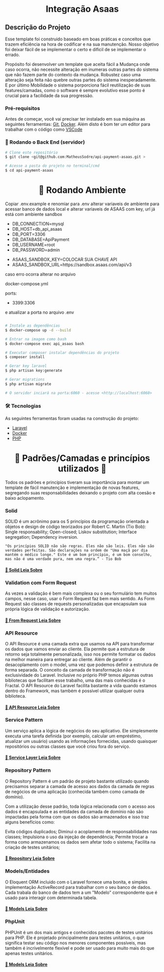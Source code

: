 <h1 align="center">Integração Asaas</h1>

## Descrição do Projeto
<p dir="auto">Esse template foi construido baseado em boas práticas e conceitos que trazem eficiência na hora de codificar e na sua manutenção. Nosso objetivo foi deixar fácil de se implementar o certo e dificil de se implementar o errado.

 Propósito foi desenvolver um template que aceita fácil a Mudança onde caso ocorra, não necessite alteração em inumeras outras partes do sistema que não fazem parte do contexto da mudança. Robustez caso uma alteração seja feita não quebre outras partes do sistema inesperadamente. E por último Mobilidade o sistema porporciona fácil reutilização de suas features/camadas, como o software é sempre evolutivo esse ponto é crucial para a facilidade da sua progressão.
</p>

### Pré-requisitos

Antes de começar, você vai precisar ter instalado em sua máquina as seguintes ferramentas:
[Git](https://git-scm.com), [Docker](https://www.docker.com/). 
Além disto é bom ter um editor para trabalhar com o código como [VSCode](https://code.visualstudio.com/)

### 🎲 Rodando o Back End (servidor)

```bash
# Clone este repositório
$ git clone <git@github.com:MatheusSodre/api-payment-asaas.git >

# Acesse a pasta do projeto no terminal/cmd
$ cd api-payment-asaas

```

<h1 align="center">
    🚀  Rodando Ambiente
</h1>
<p align="left">
    Copiar .env.example e renomiar para .env 
    alterar variaveis de ambiente para acessar banco de dados local 
    e alterar variaveis de ASAAS com key, url já está com ambiente sandbox
<ul>
    <li>DB_CONNECTION=mysql</li>
    <li>DB_HOST=db_api_asaas</li>
    <li>DB_PORT=3306</li>
    <li>DB_DATABASE=ApiPayment</li>
    <li>DB_USERNAME=root</li>
    <li>DB_PASSWORD=admin</li>
</ul>

<ul>
    <li>ASAAS_SANDBOX_KEY=COLOCAR SUA CHAVE API</li>
    <li>ASAAS_SANDBOX_URL=https://sandbox.asaas.com/api/v3</li>
</ul>




caso erro ocorra alterar no arquivo 

docker-compose.yml

ports:
  - 3399:3306

e atualizar a porta no arquivo .env </p>




```bash

# Instale as dependências
$ docker-compose up -d --build 

# Entrar na imagem como bash
$ docker-compose exec api_asaas bash 

# Executar composer instalar dependências do projeto
$ composer install

# Gerar key laravel
$ php artisan key:generate

# Gerar migrations 
$ php artisan migrate

# O servidor inciará na porta:6060 - acesse <http://localhost:6060>


```

### 🛠 Tecnologias

As seguintes ferramentas foram usadas na construção do projeto:

- [Laravel](https://laravel.com/docs)
- [Docker](https://www.docker.com/)
- [PHP](https://www.php.net/)

<h1 align="center"> 
	🚧  Padrões/Camadas e princípios utilizados  🚧
</h1>

<p dir="auto">Todos os padrões e princípios tiveram sua importância para montar um template de fácil manutenção e implementação de novas features, segregando suas responsabilidades deixando o projeto com alta coesão e baixo aclopamento.</p>

<h3> Solid </h3>

<p dir="auto">
    SOLID é um acrônimo para os 5 princípios da programação orientada a objetos e design de código teorizados por Robert C. Martin (Tio Bob): Single responsability; Open-closed; Liskov substitution; Interface segregation; Dependency inversion.

    "Os princípios SOLID não são regras. Eles não são leis. Eles não são verdades perfeitas. São declarações na ordem de "Uma maçã por dia mantém o médico longe." Este é um bom princípio, é um bom conselho, mas não é uma verdade pura, nem uma regra.” - Tio Bob
</p>
<h4 align="left">
    <a href="https://dev.to/thiagoluna/solid-no-laravel-aplicando-principios-e-boas-praticas-para-entregar-melhores-solucoes-1ogh" target="_blank" >🔗 Solid Leia Sobre</a>
</h4>
<h3> Validation com Form Request </h3>
<p dir="auto">
    As vezes a validação é bem mais complexa ou o seu formulário tem muitos campos, nesse caso, usar o Form Request faz bem mais sentido.
    As Form Request são classes de requests personalizadas que encapsulam sua própria lógica de validação e autorização.
</p>
<h4 align="left">
    <a href="https://blog.debugeverything.com/pt/laravel-validation-com-form-request/" target="_blank" >🔗 From Request Leia Sobre</a>
</h4>

<h3> API Resource </h3>
<p dir="auto">
    O API Resource é uma camada extra que usamos na API para transformar os dados que vamos enviar ao cliente. Ela permite que a estrutura de retorno seja totalmente personalizada, isso nos permite formatar os dados na melhor maneira para entregar ao cliente. Além de garantir o desacoplamento com o model, uma vez que podemos definir a estrutura de forma separada. O conceito da camada de transformação não é exclusividade do Laravel. Inclusive no próprio PHP temos algumas outras bibliotecas que facilitam esse trabalho, uma das mais conhecidas é o Fractal. O API Resource do Laravel facilita bastante a vida quando estamos dentro do Framework, mas também é possível utilizar qualquer outra biblioteca.
</p>
<h4 align="left">
    <a href="https://www.treinaweb.com.br/blog/como-melhorar-o-retorno-das-suas-apis-no-laravel-com-api-resource-do-eloquent" target="_blank" >🔗 API Resource Leia Sobre</a>
</h4>

<h3> Service Pattern </h3>
<p dir="auto">
Um serviço aplica a lógica de negócios do seu aplicativo. Ele simplesmente executa uma tarefa definida (por exemplo, calcular um empréstimo, atualizar um usuário) usando as informações fornecidas, usando quaisquer repositórios ou outras classes que você criou fora do serviço.
</p>
<h4 align="left">
    <a href="https://joe-wadsworth.medium.com/laravel-repository-service-pattern-acf50f95726" target="_blank" >🔗 Service Layer Leia Sobre</a>
</h4>

<h3> Repository Pattern </h3>
<p dir="auto">
O Repository Pattern é um padrão de projeto bastante utilizado quando precisamos separar a camada de acesso aos dados da camada de regras de negócios de uma aplicação (conhecida também como camada de domínio).

Com a utilização desse padrão, toda lógica relacionada com o acesso aos dados é encapsulada e as entidades da camada de domínio não são impactadas pela forma com que os dados são armazenados e isso traz alguns benefícios como:

Evita códigos duplicados;
Diminui o acoplamento de responsabilidades nas classes;
Impulsiona o uso da injeção de dependência;
Permite trocar a forma como armazenamos os dados sem afetar todo o sistema;
Facilita na criação de testes unitários;
</p>
<h4 align="left">
    <a href="https://www.twilio.com/blog/repository-pattern-in-laravel-application" target="_blank" >🔗 Repository Leia Sobre</a>
</h4>

<h3> Models/Entidades</h3>
<p dir="auto">
O Eloquent ORM incluido com o Laravel fornece uma bonita, e simples implementação ActiveRecord para trabalhar com o seu banco de dados. Cada trabala do banco de dados tem a um "Modelo" correspondente que é usado para interagir com determinada tabela.
</p>
<h4 align="left">
    <a href="https://laravel-docs-pt-br.readthedocs.io/en/latest/eloquent/" target="_blank" >🔗 Models Leia Sobre</a>
</h4>


<h3> PhpUnit</h3>
<p dir="auto">
PHPUnit é um dos mais antigos e conhecidos pacotes de testes unitários para PHP. Ele é projetado principalmente para testes unitários, o que significa testar seu código nos menores componentes possíveis, mas também é incrivelmente flexível e pode ser usado para muito mais do que apenas testes unitários.
</p>
<h4 align="left">
    <a href="https://imasters.com.br/back-end/phpunit-no-laravel-parte-01">🔗 Models Leia Sobre</a>
</h4>




